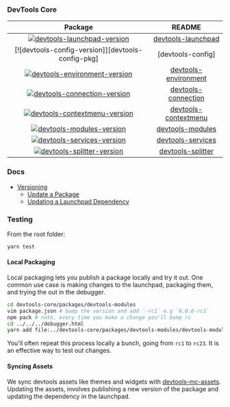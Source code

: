 ### DevTools Core

|Package|README|
|:----:|:---:|
| [![devtools-launchpad-version]][devtools-launchpad-pkg] | [devtools-launchpad] |
| [![devtools-config-version]][devtools-config-pkg] | [devtools-config] |
| [![devtools-environment-version]][devtools-environment-pkg] | [devtools-environment] |
| [![devtools-connection-version]][devtools-connection-pkg] | [devtools-connection] |
| [![devtools-contextmenu-version]][devtools-contextmenu-pkg] | [devtools-contextmenu] |
| [![devtools-modules-version]][devtools-modules-pkg] | [devtools-modules] |
| [![devtools-services-version]][devtools-services-pkg] | [devtools-services] |
| [![devtools-splitter-version]][devtools-splitter-pkg] | [devtools-splitter] |

### Docs

- [Versioning](./docs/versioning.md)
  - [Update a Package](./docs/versioning.md#update-a-package)
  - [Updating a Launchpad Dependency](./docs/versioning.md#updating-a-launchpad-dependency)

### Testing

From the root folder:

```js
yarn test
```

#### Local Packaging

Local packaging lets you publish a package locally and try it out. One common use case is making changes to the launchpad, packaging them, and trying the out in the debugger.

```bash
cd devtools-core/packages/devtools-modules
vim package.json # bump the version and add `-rc1` e.g `0.0.6-rc1`
npm pack # note, every time you make a change you'll bump rc
cd ../../../debugger.html
yarn add file:../devtools-core/packages/devtools-modules/devtools-modules-v0.0.6-rc1.tgz
```

You'll often repeat this process locally a bunch, going from `rc1` to `rc23`. It is an effective way to test out changes.


#### Syncing Assets

We sync devtools assets like themes and widgets with [devtools-mc-assets][dma].
Updating the assets, involves publishing a new version of the package and updating
the dependency in the launchpad.

[devtools-launchpad-version]:https://img.shields.io/npm/v/devtools-launchpad.svg
[devtools-launchpad-pkg]:https://npmjs.org/package/devtools-launchpad
[devtools-launchpad]:./packages/devtools-launchpad/#readme

[devtools-environment-version]:https://img.shields.io/npm/v/devtools-environment.svg
[devtools-environment-pkg]:https://npmjs.org/package/devtools-environment
[devtools-environment]:./packages/devtools-environment/#readme

[devtools-modules-version]:https://img.shields.io/npm/v/devtools-modules.svg
[devtools-modules-pkg]:https://npmjs.org/package/devtools-modules
[devtools-modules]:./packages/devtools-modules/#readme

[devtools-contextmenu-version]:https://img.shields.io/npm/v/devtools-contextmenu.svg
[devtools-contextmenu-pkg]:https://npmjs.org/package/devtools-contextmenu
[devtools-contextmenu]:./packages/devtools-contextmenu/#readme

[devtools-connection-version]:https://img.shields.io/npm/v/devtools-connection.svg
[devtools-connection-pkg]:https://npmjs.org/package/devtools-connection
[devtools-connection]:./packages/devtools-connection/#readme

[devtools-services-version]:https://img.shields.io/npm/v/devtools-services.svg
[devtools-services-pkg]:https://npmjs.org/package/devtools-services
[devtools-services]:./packages/devtools-services/#readme

[devtools-splitter-version]:https://img.shields.io/npm/v/devtools-splitter.svg
[devtools-splitter-pkg]:https://npmjs.org/package/devtools-splitter
[devtools-splitter]:./packages/devtools-splitter/#readme

[dma]: https://github.com/jasonLaster/devtools-mc-assets
